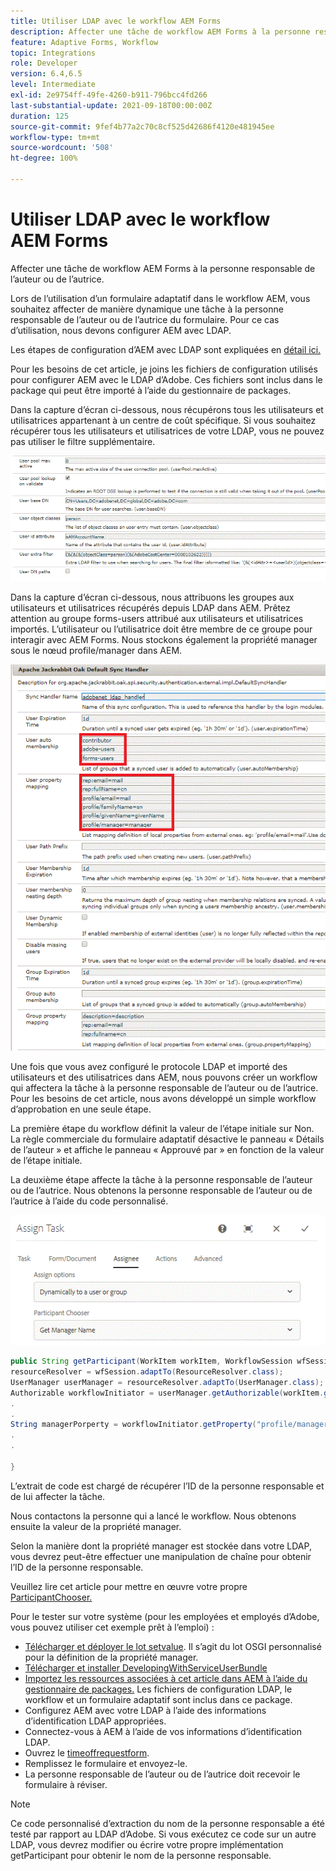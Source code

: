 ```yaml
---
title: Utiliser LDAP avec le workflow AEM Forms
description: Affecter une tâche de workflow AEM Forms à la personne responsable de l’auteur ou de l’autrice
feature: Adaptive Forms, Workflow
topic: Integrations
role: Developer
version: 6.4,6.5
level: Intermediate
exl-id: 2e9754ff-49fe-4260-b911-796bcc4fd266
last-substantial-update: 2021-09-18T00:00:00Z
duration: 125
source-git-commit: 9fef4b77a2c70c8cf525d42686f4120e481945ee
workflow-type: tm+mt
source-wordcount: '508'
ht-degree: 100%

---
```


# Utiliser LDAP avec le workflow AEM Forms

Affecter une tâche de workflow AEM Forms à la personne responsable de l’auteur ou de l’autrice.

Lors de l’utilisation d’un formulaire adaptatif dans le workflow AEM, vous souhaitez affecter de manière dynamique une tâche à la personne responsable de l’auteur ou de l’autrice du formulaire. Pour ce cas d’utilisation, nous devons configurer AEM avec LDAP.

Les étapes de configuration d’AEM avec LDAP sont expliquées en [détail ici.](https://helpx.adobe.com/fr/experience-manager/6-5/sites/administering/using/ldap-config.html)

Pour les besoins de cet article, je joins les fichiers de configuration utilisés pour configurer AEM avec le LDAP d’Adobe. Ces fichiers sont inclus dans le package qui peut être importé à l’aide du gestionnaire de packages.

Dans la capture d’écran ci-dessous, nous récupérons tous les utilisateurs et utilisatrices appartenant à un centre de coût spécifique. Si vous souhaitez récupérer tous les utilisateurs et utilisatrices de votre LDAP, vous ne pouvez pas utiliser le filtre supplémentaire.

![Configuration LDAP.](assets/costcenterldap.gif)

Dans la capture d’écran ci-dessous, nous attribuons les groupes aux utilisateurs et utilisatrices récupérés depuis LDAP dans AEM. Prêtez attention au groupe forms-users attribué aux utilisateurs et utilisatrices importés. L’utilisateur ou l’utilisatrice doit être membre de ce groupe pour interagir avec AEM Forms. Nous stockons également la propriété manager sous le nœud profile/manager dans AEM.

![Synchandler.](assets/synchandler.gif)

Une fois que vous avez configuré le protocole LDAP et importé des utilisateurs et des utilisatrices dans AEM, nous pouvons créer un workflow qui affectera la tâche à la personne responsable de l’auteur ou de l’autrice. Pour les besoins de cet article, nous avons développé un simple workflow d’approbation en une seule étape.

La première étape du workflow définit la valeur de l’étape initiale sur Non. La règle commerciale du formulaire adaptatif désactive le panneau « Détails de l’auteur » et affiche le panneau « Approuvé par » en fonction de la valeur de l’étape initiale.

La deuxième étape affecte la tâche à la personne responsable de l’auteur ou de l’autrice. Nous obtenons la personne responsable de l’auteur ou de l’autrice à l’aide du code personnalisé.

![Affectation d’une tâche.](assets/assigntask.gif)

```java
public String getParticipant(WorkItem workItem, WorkflowSession wfSession, MetaDataMap arg2) throws WorkflowException{
resourceResolver = wfSession.adaptTo(ResourceResolver.class);
UserManager userManager = resourceResolver.adaptTo(UserManager.class);
Authorizable workflowInitiator = userManager.getAuthorizable(workItem.getWorkflow().getInitiator());
.
.
String managerPorperty = workflowInitiator.getProperty("profile/manager")[0].getString();
.
.

}
```

L’extrait de code est chargé de récupérer l’ID de la personne responsable et de lui affecter la tâche.

Nous contactons la personne qui a lancé le workflow. Nous obtenons ensuite la valeur de la propriété manager.

Selon la manière dont la propriété manager est stockée dans votre LDAP, vous devrez peut-être effectuer une manipulation de chaîne pour obtenir l’ID de la personne responsable.

Veuillez lire cet article pour mettre en œuvre votre propre [ParticipantChooser.](https://experienceleague.adobe.com/docs/experience-manager-learn/getting-started-wknd-tutorial-develop/overview.html?lang=en&amp;CID=RedirectAEMCommunityKautuk)

Pour le tester sur votre système (pour les employées et employés d’Adobe, vous pouvez utiliser cet exemple prêt à l’emploi) :

* [Télécharger et déployer le lot setvalue](/help/forms/assets/common-osgi-bundles/SetValueApp.core-1.0-SNAPSHOT.jar). Il s’agit du lot OSGI personnalisé pour la définition de la propriété manager.
* [Télécharger et installer DevelopingWithServiceUserBundle](/help/forms/assets/common-osgi-bundles/DevelopingWithServiceUser.jar)
* [Importez les ressources associées à cet article dans AEM à l’aide du gestionnaire de packages.](assets/aem-forms-ldap.zip) Les fichiers de configuration LDAP, le workflow et un formulaire adaptatif sont inclus dans ce package.
* Configurez AEM avec votre LDAP à l’aide des informations d’identification LDAP appropriées.
* Connectez-vous à AEM à l’aide de vos informations d’identification LDAP.
* Ouvrez le [timeoffrequestform](http://localhost:4502/content/dam/formsanddocuments/helpx/timeoffrequestform/jcr:content?wcmmode=disabled).
* Remplissez le formulaire et envoyez-le.
* La personne responsable de l’auteur ou de l’autrice doit recevoir le formulaire à réviser.

>[!NOTE]
>
>Ce code personnalisé d’extraction du nom de la personne responsable a été testé par rapport au LDAP d’Adobe. Si vous exécutez ce code sur un autre LDAP, vous devrez modifier ou écrire votre propre implémentation getParticipant pour obtenir le nom de la personne responsable.
